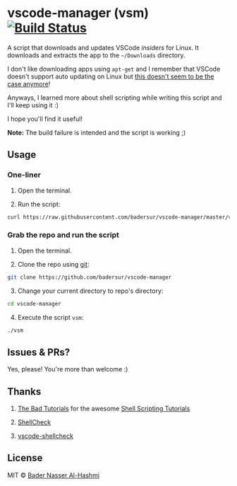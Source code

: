 # vscode-manager (vsm) [![Build Status](https://travis-ci.org/badersur/vscode-manager.svg?branch=master)](https://travis-ci.org/badersur/vscode-manager)

A script that downloads and updates VSCode *insiders* for Linux.
It downloads and extracts the app to the `~/Downloads` directory.

I don't like downloading apps using `apt-get` and I remember that VSCode
doesn't support auto updating on Linux but [this doesn't seem to be the
case anymore](https://code.visualstudio.com/docs/setup/linux)!

Anyways, I learned more about shell scripting while writing this script and I'll keep using it :)

I hope you'll find it useful!

**Note:** The build failure is intended and the script is working ;)

## Usage

### One-liner

1. Open the terminal.

2. Run the script:
 ```bash
 curl https://raw.githubusercontent.com/badersur/vscode-manager/master/vsm | bash
 ```

### Grab the repo and run the script

1. Open the terminal.

2. Clone the repo using [git](https://git-scm.com/downloads):
 ```bash
 git clone https://github.com/badersur/vscode-manager
 ```

3. Change your current directory to repo's directory:
 ```bash
 cd vscode-manager
 ```

4. Execute the script `vsm`:
 ```bash
 ./vsm
 ```

## Issues & PRs?

Yes, please! You're more than welcome :)

## Thanks

1. [The Bad Tutorials](https://www.youtube.com/channel/UCEpe5DhhS0HYFBaCVsU2Iwg) for the awesome
 [Shell Scripting Tutorials](https://www.youtube.com/playlist?list=PL7B7FA4E693D8E790)

2. [ShellCheck](https://github.com/koalaman/shellcheck/)

3. [vscode-shellcheck](https://github.com/timonwong/vscode-shellcheck)

## License

MIT © [Bader Nasser Al-Hashmi](https://github.com/BaderSur)

